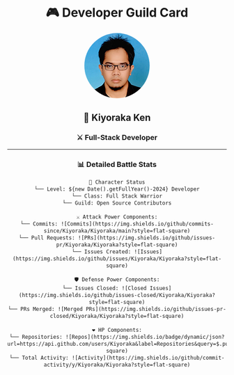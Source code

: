 <div align="center">
  
  <!-- Replace with your banner image -->
   <!-- ![Banner](./assets/banner.png) -->

  # 🎮 Developer Guild Card
  
  <!-- Replace with your profile image -->
  <img src="./assets/profile.png" width="150" height="150" style="border-radius: 50%"/>
  
  ## 🏰 Kiyoraka Ken
  ### ⚔️ Full-Stack Developer
  
  <!--  [![GitHub followers](https://img.shields.io/github/followers/yourusername?style=for-the-badge&logo=github)](https://github.com/Kiyoraka) -->
  <!--  [![LinkedIn](https://img.shields.io/badge/LinkedIn-0077B5?style=for-the-badge&logo=linkedin&logoColor=white)](https://linkedin.com/in/Kiyoraka) -->
  

---


### 📊 Detailed Battle Stats
```text
🎯 Character Status
└── Level: ${new Date().getFullYear()-2024} Developer
└── Class: Full Stack Warrior
└── Guild: Open Source Contributors

⚔️ Attack Power Components:
└── Commits: ![Commits](https://img.shields.io/github/commits-since/Kiyoraka/Kiyoraka/main?style=flat-square)
└── Pull Requests: ![PRs](https://img.shields.io/github/issues-pr/Kiyoraka/Kiyoraka?style=flat-square)
└── Issues Created: ![Issues](https://img.shields.io/github/issues/Kiyoraka/Kiyoraka?style=flat-square)

🛡️ Defense Power Components:
└── Issues Closed: ![Closed Issues](https://img.shields.io/github/issues-closed/Kiyoraka/Kiyoraka?style=flat-square)
└── PRs Merged: ![Merged PRs](https://img.shields.io/github/issues-pr-closed/Kiyoraka/Kiyoraka?style=flat-square)

❤️ HP Components:
└── Repositories: ![Repos](https://img.shields.io/badge/dynamic/json?url=https://api.github.com/users/Kiyoraka&label=Repositories&query=$.public_repos&style=flat-square)
└── Total Activity: ![Activity](https://img.shields.io/github/commit-activity/y/Kiyoraka/Kiyoraka?style=flat-square)




